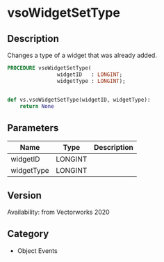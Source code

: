 # vsoWidgetSetType

## Description
Changes a type of a widget that was already added.

```pascal
PROCEDURE vsoWidgetSetType(
				widgetID   : LONGINT;
				widgetType : LONGINT);
```

```python

def vs.vsoWidgetSetType(widgetID, widgetType):
    return None
```

## Parameters
|Name|Type|Description|
|---|---|---|
|widgetID|LONGINT||
|widgetType|LONGINT||

## Version
Availability: from Vectorworks 2020
## Category
* Object Events

